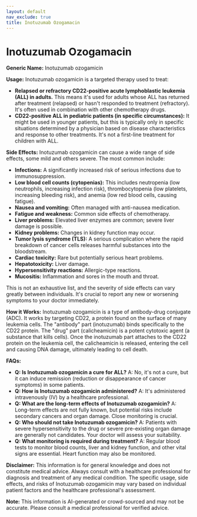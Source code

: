 ```yaml
---
layout: default
nav_exclude: true
title: Inotuzumab Ozogamacin
---
```


# Inotuzumab Ozogamacin

**Generic Name:** Inotuzumab ozogamicin

**Usage:** Inotuzumab ozogamicin is a targeted therapy used to treat:

* **Relapsed or refractory CD22-positive acute lymphoblastic leukemia (ALL) in adults.** This means it's used for adults whose ALL has returned after treatment (relapsed) or hasn't responded to treatment (refractory).  It's often used in combination with other chemotherapy drugs.
* **CD22-positive ALL in pediatric patients (in specific circumstances):**  It might be used in younger patients, but this is typically only in specific situations determined by a physician based on disease characteristics and response to other treatments.  It's not a first-line treatment for children with ALL.


**Side Effects:**  Inotuzumab ozogamicin can cause a wide range of side effects, some mild and others severe.  The most common include:

* **Infections:**  A significantly increased risk of serious infections due to immunosuppression.
* **Low blood cell counts (cytopenias):**  This includes neutropenia (low neutrophils, increasing infection risk), thrombocytopenia (low platelets, increasing bleeding risk), and anemia (low red blood cells, causing fatigue).
* **Nausea and vomiting:**  Often managed with anti-nausea medication.
* **Fatigue and weakness:** Common side effects of chemotherapy.
* **Liver problems:**  Elevated liver enzymes are common; severe liver damage is possible.
* **Kidney problems:**  Changes in kidney function may occur.
* **Tumor lysis syndrome (TLS):** A serious complication where the rapid breakdown of cancer cells releases harmful substances into the bloodstream.
* **Cardiac toxicity:**  Rare but potentially serious heart problems.
* **Hepatotoxicity:** Liver damage.
* **Hypersensitivity reactions:** Allergic-type reactions.
* **Mucositis:**  Inflammation and sores in the mouth and throat.

This is not an exhaustive list, and the severity of side effects can vary greatly between individuals.  It's crucial to report any new or worsening symptoms to your doctor immediately.


**How it Works:** Inotuzumab ozogamicin is a type of antibody-drug conjugate (ADC). It works by targeting CD22, a protein found on the surface of many leukemia cells. The "antibody" part (inotuzumab) binds specifically to the CD22 protein. The "drug" part (calicheamicin) is a potent cytotoxic agent (a substance that kills cells). Once the inotuzumab part attaches to the CD22 protein on the leukemia cell, the calicheamicin is released, entering the cell and causing DNA damage, ultimately leading to cell death.


**FAQs:**

* **Q: Is Inotuzumab ozogamicin a cure for ALL?** A: No, it's not a cure, but it can induce remission (reduction or disappearance of cancer symptoms) in some patients.
* **Q: How is Inotuzumab ozogamicin administered?** A: It's administered intravenously (IV) by a healthcare professional.
* **Q: What are the long-term effects of Inotuzumab ozogamicin?** A: Long-term effects are not fully known, but potential risks include secondary cancers and organ damage.  Close monitoring is crucial.
* **Q: Who should not take Inotuzumab ozogamicin?** A: Patients with severe hypersensitivity to the drug or severe pre-existing organ damage are generally not candidates.  Your doctor will assess your suitability.
* **Q: What monitoring is required during treatment?** A: Regular blood tests to monitor blood counts, liver and kidney function, and other vital signs are essential.  Heart function may also be monitored.


**Disclaimer:** This information is for general knowledge and does not constitute medical advice.  Always consult with a healthcare professional for diagnosis and treatment of any medical condition.  The specific usage, side effects, and risks of Inotuzumab ozogamicin may vary based on individual patient factors and the healthcare professional's assessment.


**Note:** This information is AI-generated or crowd-sourced and may not be accurate. Please consult a medical professional for verified advice.